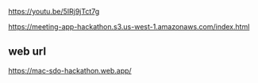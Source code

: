 https://youtu.be/5IRj9jTct7g

https://meeting-app-hackathon.s3.us-west-1.amazonaws.com/index.html

## web url

https://mac-sdo-hackathon.web.app/
